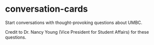 # conversation-cards
Start conversations with thought-provoking questions about UMBC.

Credit to Dr. Nancy Young (Vice President for Student Affairs) for these questions.
